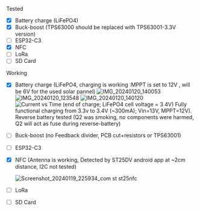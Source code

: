 Tested
- [x] Battery charge (LiFePO4)
- [x] Buck-boost (TPS63000 should be replaced with TPS63001-3.3V version)
- [ ] ESP32-C3
- [x] NFC
- [ ] LoRa
- [ ] SD Card

Working
- [x] Battery charge (LiFePO4, charging is working :MPPT is set to 12V , will be 6V for the used solar pannel)
      ![IMG_20240120_140053](https://github.com/Cristian-O/2.4GHz-LoRa-Gateway-and-Node/assets/108984738/e02561f6-f4db-4a95-baf5-df797e891361)
      ![IMG_20240120_123548](https://github.com/Cristian-O/2.4GHz-LoRa-Gateway-and-Node/assets/108984738/2a1bf97e-297a-4244-b116-eee2c9cd15e9)
      ![IMG_20240120_140120](https://github.com/Cristian-O/2.4GHz-LoRa-Gateway-and-Node/assets/108984738/3dfe7d96-66c8-4910-95a7-cbae71f445de)
      ![Current vs Time (end of charge; LiFePO4 cell voltage = 3 4V)](https://github.com/Cristian-O/H2/assets/108984738/ce14e5e9-ca38-4a74-a35d-4b095b8d5b86)
      Fully functional charging from 3.3v to 3.4V (~300mA); Vin=13V, MPPT=12V). Reverse battery tested (Q2 was smoking, no components were harmed, Q2 will act as fuse during reverse-battery)
- [ ] Buck-boost (no Feedback divider, PCB cut+resistors or TPS63001)
- [ ] ESP32-C3 
- [x] NFC (Antenna is working, Detected by ST25DV android app at ~2cm distance, I2C not tested)
      
     ![Screenshot_20240119_225934_com st st25nfc](https://github.com/Cristian-O/2.4GHz-LoRa-Gateway-and-Node/assets/108984738/a7974b05-da86-4b15-9883-ab2d21142aeb)

- [ ] LoRa
- [ ] SD Card
